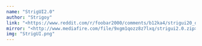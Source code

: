 ```yaml
---
name: "StrigUI2.0"
author: "Strigoy"
link: "<https://www.reddit.com/r/foobar2000/comments/b12ka4/strigui20_dui>"
mirror: "<http://www.mediafire.com/file/9xgm1qozz8z7lxq/strigui2.0.zip>"
img: "StrigUI.png"
---
```


